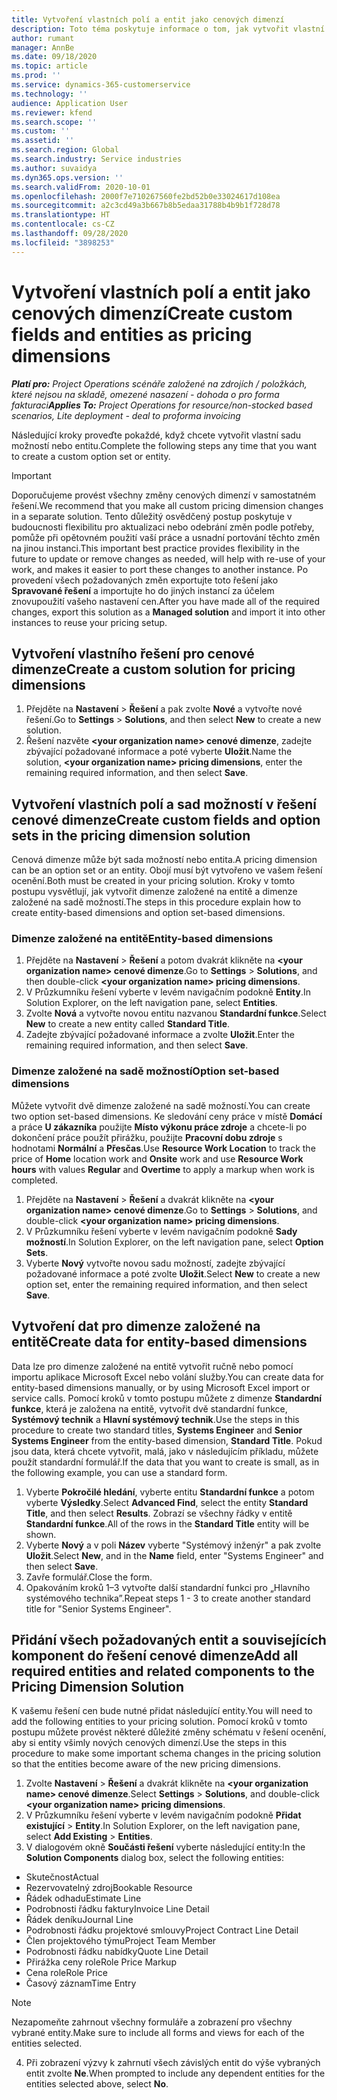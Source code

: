 ```yaml
---
title: Vytvoření vlastních polí a entit jako cenových dimenzí
description: Toto téma poskytuje informace o tom, jak vytvořit vlastní sady možností nebo entity.
author: rumant
manager: AnnBe
ms.date: 09/18/2020
ms.topic: article
ms.prod: ''
ms.service: dynamics-365-customerservice
ms.technology: ''
audience: Application User
ms.reviewer: kfend
ms.search.scope: ''
ms.custom: ''
ms.assetid: ''
ms.search.region: Global
ms.search.industry: Service industries
ms.author: suvaidya
ms.dyn365.ops.version: ''
ms.search.validFrom: 2020-10-01
ms.openlocfilehash: 2000f7e710267560fe2bd52b0e33024617d108ea
ms.sourcegitcommit: a2c3cd49a3b667b8b5edaa31788b4b9b1f728d78
ms.translationtype: HT
ms.contentlocale: cs-CZ
ms.lasthandoff: 09/28/2020
ms.locfileid: "3898253"
---
```

# <a name="create-custom-fields-and-entities-as-pricing-dimensions"></a><span data-ttu-id="51112-103">Vytvoření vlastních polí a entit jako cenových dimenzí</span><span class="sxs-lookup"><span data-stu-id="51112-103">Create custom fields and entities as pricing dimensions</span></span>

<span data-ttu-id="51112-104">_**Platí pro:** Project Operations scénáře založené na zdrojích / položkách, které nejsou na skladě, omezené nasazení - dohoda o pro forma fakturaci_</span><span class="sxs-lookup"><span data-stu-id="51112-104">_**Applies To:** Project Operations for resource/non-stocked based scenarios, Lite deployment - deal to proforma invoicing_</span></span>

<span data-ttu-id="51112-105">Následující kroky proveďte pokaždé, když chcete vytvořit vlastní sadu možností nebo entitu.</span><span class="sxs-lookup"><span data-stu-id="51112-105">Complete the following steps any time that you want to create a custom option set or entity.</span></span>

> [!IMPORTANT]
> <span data-ttu-id="51112-106">Doporučujeme provést všechny změny cenových dimenzí v samostatném řešení.</span><span class="sxs-lookup"><span data-stu-id="51112-106">We recommend that you make all custom pricing dimension changes in a separate solution.</span></span> <span data-ttu-id="51112-107">Tento důležitý osvědčený postup poskytuje v budoucnosti flexibilitu pro aktualizaci nebo odebrání změn podle potřeby, pomůže při opětovném použití vaší práce a usnadní portování těchto změn na jinou instanci.</span><span class="sxs-lookup"><span data-stu-id="51112-107">This important best practice provides flexibility in the future to update or remove changes as needed, will help with re-use of your work, and makes it easier to port these changes to another instance.</span></span> <span data-ttu-id="51112-108">Po provedení všech požadovaných změn exportujte toto řešení jako **Spravované řešení** a importujte ho do jiných instancí za účelem znovupoužití vašeho nastavení cen.</span><span class="sxs-lookup"><span data-stu-id="51112-108">After you have made all of the required changes, export this solution as a **Managed solution** and import it into other instances to reuse your pricing setup.</span></span>


## <a name="create-a-custom-solution-for-pricing-dimensions"></a><span data-ttu-id="51112-109">Vytvoření vlastního řešení pro cenové dimenze</span><span class="sxs-lookup"><span data-stu-id="51112-109">Create a custom solution for pricing dimensions</span></span>
1. <span data-ttu-id="51112-110">Přejděte na **Nastavení** > **Řešení** a pak zvolte **Nové** a vytvořte nové řešení.</span><span class="sxs-lookup"><span data-stu-id="51112-110">Go to **Settings** > **Solutions**, and then select **New** to create a new solution.</span></span> 
2. <span data-ttu-id="51112-111">Řešení nazvěte **\<your organization name> cenové dimenze**, zadejte zbývající požadované informace a poté vyberte **Uložit**.</span><span class="sxs-lookup"><span data-stu-id="51112-111">Name the solution, **\<your organization name> pricing dimensions**, enter the remaining required information, and then select **Save**.</span></span>
  
## <a name="create-custom-fields-and-option-sets-in-the-pricing-dimension-solution"></a><span data-ttu-id="51112-112">Vytvoření vlastních polí a sad možností v řešení cenové dimenze</span><span class="sxs-lookup"><span data-stu-id="51112-112">Create custom fields and option sets in the pricing dimension solution</span></span>

<span data-ttu-id="51112-113">Cenová dimenze může být sada možností nebo entita.</span><span class="sxs-lookup"><span data-stu-id="51112-113">A pricing dimension can be an option set or an entity.</span></span> <span data-ttu-id="51112-114">Obojí musí být vytvořeno ve vašem řešení ocenění.</span><span class="sxs-lookup"><span data-stu-id="51112-114">Both must be created in your pricing solution.</span></span> <span data-ttu-id="51112-115">Kroky v tomto postupu vysvětlují, jak vytvořit dimenze založené na entitě a dimenze založené na sadě možností.</span><span class="sxs-lookup"><span data-stu-id="51112-115">The steps in this procedure explain how to create entity-based dimensions and option set-based dimensions.</span></span>

### <a name="entity-based-dimensions"></a><span data-ttu-id="51112-116">Dimenze založené na entitě</span><span class="sxs-lookup"><span data-stu-id="51112-116">Entity-based dimensions</span></span>

1. <span data-ttu-id="51112-117">Přejděte na **Nastavení** > **Řešení** a potom dvakrát klikněte na **\<your organization name> cenové dimenze**.</span><span class="sxs-lookup"><span data-stu-id="51112-117">Go to **Settings** > **Solutions**, and then double-click **\<your organization name> pricing dimensions**.</span></span>
2. <span data-ttu-id="51112-118">V Průzkumníku řešení vyberte v levém navigačním podokně **Entity**.</span><span class="sxs-lookup"><span data-stu-id="51112-118">In Solution Explorer, on the left navigation pane, select **Entities**.</span></span>
3. <span data-ttu-id="51112-119">Zvolte **Nová** a vytvořte novou entitu nazvanou **Standardní funkce**.</span><span class="sxs-lookup"><span data-stu-id="51112-119">Select **New** to create a new entity called **Standard Title**.</span></span> 
4. <span data-ttu-id="51112-120">Zadejte zbývající požadované informace a zvolte **Uložit**.</span><span class="sxs-lookup"><span data-stu-id="51112-120">Enter the remaining required information, and then select **Save**.</span></span>


### <a name="option-set-based-dimensions"></a><span data-ttu-id="51112-121">Dimenze založené na sadě možností</span><span class="sxs-lookup"><span data-stu-id="51112-121">Option set-based dimensions</span></span> 
<span data-ttu-id="51112-122">Můžete vytvořit dvě dimenze založené na sadě možností.</span><span class="sxs-lookup"><span data-stu-id="51112-122">You can create two option set-based dimensions.</span></span> <span data-ttu-id="51112-123">Ke sledování ceny práce v místě **Domácí** a práce **U zákazníka** použijte **Místo výkonu práce zdroje** a chcete-li po dokončení práce použít přirážku, použijte **Pracovní dobu zdroje** s hodnotami **Normální** a **Přesčas**.</span><span class="sxs-lookup"><span data-stu-id="51112-123">Use **Resource Work Location** to track the price of **Home** location work and **Onsite** work and use **Resource Work hours** with values **Regular** and **Overtime** to apply a markup when work is completed.</span></span>


1. <span data-ttu-id="51112-124">Přejděte na **Nastavení** > **Řešení** a dvakrát klikněte na **\<your organization name> cenové dimenze**.</span><span class="sxs-lookup"><span data-stu-id="51112-124">Go to **Settings** > **Solutions**, and double-click  **\<your organization name> pricing dimensions**.</span></span> 
2. <span data-ttu-id="51112-125">V Průzkumníku řešení vyberte v levém navigačním podokně **Sady možností**.</span><span class="sxs-lookup"><span data-stu-id="51112-125">In Solution Explorer, on the left navigation pane, select  **Option Sets**.</span></span> 
3. <span data-ttu-id="51112-126">Vyberte **Nový** vytvořte novou sadu možností, zadejte zbývající požadované informace a poté zvolte **Uložit**.</span><span class="sxs-lookup"><span data-stu-id="51112-126">Select **New** to create a new option set, enter the remaining required information, and then select **Save**.</span></span>

## <a name="create-data-for-entity-based-dimensions"></a><span data-ttu-id="51112-127">Vytvoření dat pro dimenze založené na entitě</span><span class="sxs-lookup"><span data-stu-id="51112-127">Create data for entity-based dimensions</span></span>

<span data-ttu-id="51112-128">Data lze pro dimenze založené na entitě vytvořit ručně nebo pomocí importu aplikace Microsoft Excel nebo volání služby.</span><span class="sxs-lookup"><span data-stu-id="51112-128">You can create data for entity-based dimensions manually, or by using Microsoft Excel import or service calls.</span></span> <span data-ttu-id="51112-129">Pomocí kroků v tomto postupu můžete z dimenze **Standardní funkce**, která je založena na entitě, vytvořit dvě standardní funkce, **Systémový technik** a **Hlavní systémový technik**.</span><span class="sxs-lookup"><span data-stu-id="51112-129">Use the steps in this procedure to create two standard titles, **Systems Engineer** and **Senior Systems Engineer** from the entity-based dimension, **Standard Title**.</span></span> <span data-ttu-id="51112-130">Pokud jsou data, která chcete vytvořit, malá, jako v následujícím příkladu, můžete použít standardní formulář.</span><span class="sxs-lookup"><span data-stu-id="51112-130">If the data that you want to create is small, as in the following example, you can use a standard form.</span></span>

1. <span data-ttu-id="51112-131">Vyberte **Pokročilé hledání**, vyberte entitu **Standardní funkce** a potom vyberte **Výsledky**.</span><span class="sxs-lookup"><span data-stu-id="51112-131">Select **Advanced Find**, select the entity **Standard Title**, and then select **Results**.</span></span> <span data-ttu-id="51112-132">Zobrazí se všechny řádky v entitě **Standardní funkce**.</span><span class="sxs-lookup"><span data-stu-id="51112-132">All of the rows in the **Standard Title** entity will be shown.</span></span>
2. <span data-ttu-id="51112-133">Vyberte **Nový** a v poli **Název** vyberte "Systémový inženýr" a pak zvolte **Uložit**.</span><span class="sxs-lookup"><span data-stu-id="51112-133">Select **New**, and in the **Name** field, enter "Systems Engineer" and then select **Save**.</span></span>
3. <span data-ttu-id="51112-134">Zavře formulář.</span><span class="sxs-lookup"><span data-stu-id="51112-134">Close the form.</span></span> 
4. <span data-ttu-id="51112-135">Opakováním kroků 1–3 vytvořte další standardní funkci pro „Hlavního systémového technika”.</span><span class="sxs-lookup"><span data-stu-id="51112-135">Repeat steps 1 - 3 to create another standard title for "Senior Systems Engineer".</span></span>

## <a name="add-all-required-entities-and-related-components-to-the-pricing-dimension-solution"></a><span data-ttu-id="51112-136">Přidání všech požadovaných entit a souvisejících komponent do řešení cenové dimenze</span><span class="sxs-lookup"><span data-stu-id="51112-136">Add all required entities and related components to the Pricing Dimension Solution</span></span>
<span data-ttu-id="51112-137">K vašemu řešení cen bude nutné přidat následující entity.</span><span class="sxs-lookup"><span data-stu-id="51112-137">You will need to add the following entities to your pricing solution.</span></span> <span data-ttu-id="51112-138">Pomocí kroků v tomto postupu můžete provést některé důležité změny schématu v řešení ocenění, aby si entity všimly nových cenových dimenzí.</span><span class="sxs-lookup"><span data-stu-id="51112-138">Use the steps in this procedure to make some important schema changes in the pricing solution so that the entities become aware of the new pricing dimensions.</span></span>

1. <span data-ttu-id="51112-139">Zvolte **Nastavení** > **Řešení** a dvakrát klikněte na **\<your organization name> cenové dimenze**.</span><span class="sxs-lookup"><span data-stu-id="51112-139">Select **Settings** > **Solutions**, and double-click **\<your organization name> pricing dimensions**.</span></span> 
2. <span data-ttu-id="51112-140">V Průzkumníku řešení vyberte v levém navigačním podokně **Přidat existující** > **Entity**.</span><span class="sxs-lookup"><span data-stu-id="51112-140">In Solution Explorer, on the left navigation pane, select **Add Existing** > **Entities**.</span></span>
3. <span data-ttu-id="51112-141">V dialogovém okně **Součásti řešení** vyberte následující entity:</span><span class="sxs-lookup"><span data-stu-id="51112-141">In the **Solution Components** dialog box, select the following entities:</span></span>

  - <span data-ttu-id="51112-142">Skutečnost</span><span class="sxs-lookup"><span data-stu-id="51112-142">Actual</span></span>
  - <span data-ttu-id="51112-143">Rezervovatelný zdroj</span><span class="sxs-lookup"><span data-stu-id="51112-143">Bookable Resource</span></span>
  - <span data-ttu-id="51112-144">Řádek odhadu</span><span class="sxs-lookup"><span data-stu-id="51112-144">Estimate Line</span></span>
  - <span data-ttu-id="51112-145">Podrobnosti řádku faktury</span><span class="sxs-lookup"><span data-stu-id="51112-145">Invoice Line Detail</span></span>
  - <span data-ttu-id="51112-146">Řádek deníku</span><span class="sxs-lookup"><span data-stu-id="51112-146">Journal Line</span></span>
  - <span data-ttu-id="51112-147">Podrobnosti řádku projektové smlouvy</span><span class="sxs-lookup"><span data-stu-id="51112-147">Project Contract Line Detail</span></span>
  - <span data-ttu-id="51112-148">Člen projektového týmu</span><span class="sxs-lookup"><span data-stu-id="51112-148">Project Team Member</span></span>
  - <span data-ttu-id="51112-149">Podrobnosti řádku nabídky</span><span class="sxs-lookup"><span data-stu-id="51112-149">Quote Line Detail</span></span>
  - <span data-ttu-id="51112-150">Přirážka ceny role</span><span class="sxs-lookup"><span data-stu-id="51112-150">Role Price Markup</span></span>
  - <span data-ttu-id="51112-151">Cena role</span><span class="sxs-lookup"><span data-stu-id="51112-151">Role Price</span></span> 
  - <span data-ttu-id="51112-152">Časový záznam</span><span class="sxs-lookup"><span data-stu-id="51112-152">Time Entry</span></span> 


> [!NOTE]
> <span data-ttu-id="51112-153">Nezapomeňte zahrnout všechny formuláře a zobrazení pro všechny vybrané entity.</span><span class="sxs-lookup"><span data-stu-id="51112-153">Make sure to include all forms and views for each of the entities selected.</span></span>

4. <span data-ttu-id="51112-154">Při zobrazení výzvy k zahrnutí všech závislých entit do výše vybraných entit zvolte **Ne**.</span><span class="sxs-lookup"><span data-stu-id="51112-154">When prompted to include any dependent entities for the entities selected above, select **No**.</span></span>

